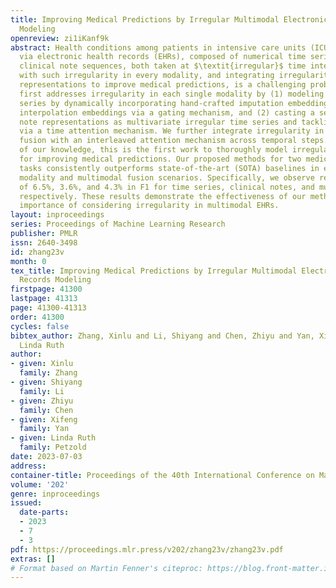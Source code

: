 ```yaml
---
title: Improving Medical Predictions by Irregular Multimodal Electronic Health Records
  Modeling
openreview: zi1iKanf9k
abstract: Health conditions among patients in intensive care units (ICUs) are monitored
  via electronic health records (EHRs), composed of numerical time series and lengthy
  clinical note sequences, both taken at $\textit{irregular}$ time intervals. Dealing
  with such irregularity in every modality, and integrating irregularity into multimodal
  representations to improve medical predictions, is a challenging problem. Our method
  first addresses irregularity in each single modality by (1) modeling irregular time
  series by dynamically incorporating hand-crafted imputation embeddings into learned
  interpolation embeddings via a gating mechanism, and (2) casting a series of clinical
  note representations as multivariate irregular time series and tackling irregularity
  via a time attention mechanism. We further integrate irregularity in multimodal
  fusion with an interleaved attention mechanism across temporal steps. To the best
  of our knowledge, this is the first work to thoroughly model irregularity in multimodalities
  for improving medical predictions. Our proposed methods for two medical prediction
  tasks consistently outperforms state-of-the-art (SOTA) baselines in each single
  modality and multimodal fusion scenarios. Specifically, we observe relative improvements
  of 6.5%, 3.6%, and 4.3% in F1 for time series, clinical notes, and multimodal fusion,
  respectively. These results demonstrate the effectiveness of our methods and the
  importance of considering irregularity in multimodal EHRs.
layout: inproceedings
series: Proceedings of Machine Learning Research
publisher: PMLR
issn: 2640-3498
id: zhang23v
month: 0
tex_title: Improving Medical Predictions by Irregular Multimodal Electronic Health
  Records Modeling
firstpage: 41300
lastpage: 41313
page: 41300-41313
order: 41300
cycles: false
bibtex_author: Zhang, Xinlu and Li, Shiyang and Chen, Zhiyu and Yan, Xifeng and Petzold,
  Linda Ruth
author:
- given: Xinlu
  family: Zhang
- given: Shiyang
  family: Li
- given: Zhiyu
  family: Chen
- given: Xifeng
  family: Yan
- given: Linda Ruth
  family: Petzold
date: 2023-07-03
address: 
container-title: Proceedings of the 40th International Conference on Machine Learning
volume: '202'
genre: inproceedings
issued:
  date-parts:
  - 2023
  - 7
  - 3
pdf: https://proceedings.mlr.press/v202/zhang23v/zhang23v.pdf
extras: []
# Format based on Martin Fenner's citeproc: https://blog.front-matter.io/posts/citeproc-yaml-for-bibliographies/
---
```

